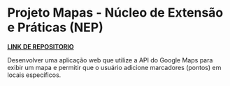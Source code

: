# Projeto Mapas - Núcleo de Extensão e Práticas (NEP)

[**LINK DE REPOSITORIO**](https://github.com/diegofer70/projeto-mapas)

Desenvolver uma aplicação web que utilize a API do Google Maps para exibir um mapa e permitir que o usuário adicione marcadores (pontos) em locais específicos.